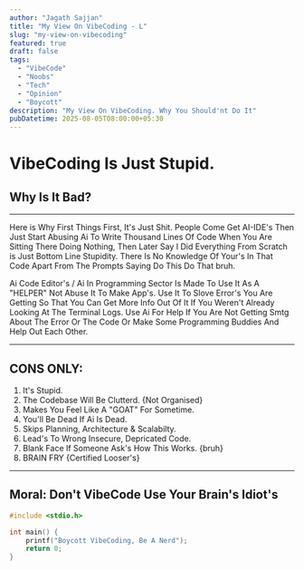 ```yaml
---
author: "Jagath Sajjan"
title: "My View On VibeCoding - L"
slug: "my-view-on-vibecoding"
featured: true
draft: false
tags:
  - "VibeCode"
  - "Noobs"
  - "Tech"
  - "Opinion"
  - "Boycott"
description: "My View On VibeCoding. Why You Should'nt Do It"
pubDatetime: 2025-08-05T08:00:00+05:30
---
```


# VibeCoding Is Just Stupid.

## Why Is It Bad?
---

Here is Why First Things First, It's Just Shit. People Come Get AI-IDE's Then Just Start Abusing Ai To Write Thousand Lines Of Code When You Are Sitting There Doing Nothing, Then Later Say I Did Everything From Scratch is Just Bottom Line Stupidity. There Is No Knowledge Of Your's In That Code Apart From The Prompts Saying Do This Do That bruh.

Ai Code Editor's / Ai In Programming Sector Is Made To Use It As A "HELPER" Not Abuse It To Make App's. Use It To Slove Error's You Are Getting So That You Can Get More Info Out Of It If You Weren't Already Looking At The Terminal Logs. Use Ai For Help If You Are Not Getting Smtg About The Error Or The Code Or Make Some Programming Buddies And Help Out Each Other.

---

## CONS ONLY:
1. It's Stupid.
2. The Codebase Will Be Clutterd. {Not Organised}
3. Makes You Feel Like A "GOAT" For Sometime.
4. You'll Be Dead If Ai Is Dead.
5. Skips Planning, Architecture & Scalabilty.
6. Lead's To Wrong Insecure, Depricated Code.
7. Blank Face If Someone Ask's How This Works. {bruh}
8. BRAIN FRY {Certified Looser's}

---

## Moral: Don't VibeCode Use Your Brain's Idiot's

```c
#include <stdio.h>

int main() {
    printf("Boycott VibeCoding, Be A Nerd");
    return 0;
}